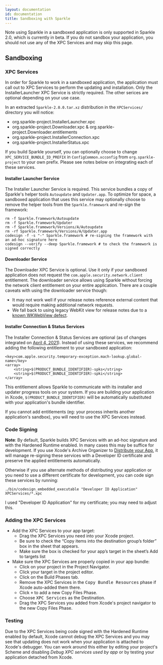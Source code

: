 ```yaml
---
layout: documentation
id: documentation
title: Sandboxing with Sparkle
---
```


Note using Sparkle in a sandboxed application is only supported in Sparkle 2.0, which is currently in beta. If you do not sandbox your application, you should not use any of the XPC Services and may skip this page.

## Sandboxing

### XPC Services

In order for Sparkle to work in a sandboxed application, the application must call out to XPC Services to perform the updating and installation. Only the InstallerLauncher XPC Service is strictly required. The other serices are optional depending on your use case.

In an extracted `Sparkle-2.0.0.tar.xz` distribution in the `XPCServices/` directory you will notice:

* org.sparkle-project.InstallerLauncher.xpc
* org.sparkle-project.Downloader.xpc & org.sparkle-project.Downloader.entitlements
* org.sparkle-project.InstallerConnection.xpc
* org.sparkle-project.InstallerStatus.xpc

If you build Sparkle yourself, you can optionally choose to change `XPC_SERVICE_BUNDLE_ID_PREFIX` in `ConfigCommon.xcconfig` from `org.sparkle-project` to your own prefix. Please see notes below on integrating each of these services.

#### Installer Launcher Service

The Installer Launcher Service is required. This service bundles a copy of Sparkle's helper tools `Autoupdate` and `Updater.app`. To optimize for space, a sandboxed application that uses this service may optionally choose to remove the helper tools from the `Sparkle.framework` and re-sign the framework:

```
rm -f Sparkle.framework/Autoupdate
rm -f Sparkle.framework/Updater
rm -f Sparkle.framework/Versions/A/Autoupdate
rm -rf Sparkle.framework/Versions/A/Updater.app
codesign -f -s "-" Sparkle.framework # re-signing the framework with an ad-hoc signature here
codesign --verify --deep Sparkle.framework # to check the framework is signed correctly
```

#### Downloader Service

The Downloader XPC Service is optional. Use it only if your sandboxed application does not request the `com.apple.security.network.client` entitlement. The downloader service allows using Sparkle without forcing the network client entitlement on your entire application. There are a couple caveats with using the downloader service though:

* It may not work well if your release notes reference external content that would require making additional network requests.
* We fall back to using legacy WebKit view for release notes due to a [known WKWebView defect](https://github.com/feedback-assistant/reports/issues/1).

#### Installer Connection & Status Services

The Installer Connection & Status Services are optional (as of changes integrated on [April 4, 2021](https://github.com/sparkle-project/Sparkle/pull/1812)). Instead of using these services, we recommend adding the following entitlement to your sandboxed application:

```
<key>com.apple.security.temporary-exception.mach-lookup.global-name</key>
<array>
    <string>$(PRODUCT_BUNDLE_IDENTIFIER)-spks</string>
    <string>$(PRODUCT_BUNDLE_IDENTIFIER)-spki</string>
</array>
```

This entitlement allows Sparkle to communicate with its installer and updater progress tools on your system. If you are building your application in Xcode, `$(PRODUCT_BUNDLE_IDENTIFIER)` will be automatically substituted with your application's bundle identifier.

If you cannot add entitlements (eg: your process inherits another application's sandbox), you will need to use the XPC Services instead.

### Code Signing

**Note**: By default, Sparkle builds XPC Services with an ad-hoc signature and with the Hardened Runtime enabled. In many cases this may be suffice for development. If you use Xcode's Archive Organizer to [Distribute your App](/documentation#4-distributing-your-app), it will manage re-signing these services with a Developer ID certificate and preserve the applied entitlements automatically.

Otherwise if you use alternate methods of distributing your application or you need to use a different certificate for development, you can code sign these services by running:

```
./bin/codesign_embedded_executable "Developer ID Application" XPCServices/*.xpc
```

I used "Developer ID Application" for my certificate; you may need to adjust this.

### Adding the XPC Services

* Add the XPC Services to your app target:
  * Drag the XPC Services you need into your Xcode project.
  * Be sure to check the “Copy items into the destination group’s folder” box in the sheet that appears.
  * Make sure the box is checked for your app’s target in the sheet’s Add to targets list
* Make sure the XPC Services are properly copied in your app bundle:
  * Click on your project in the Project Navigator.
  * Click your target in the project editor.
  * Click on the Build Phases tab.
  * Remove the XPC Services in the <samp>Copy Bundle Resources</samp> phase if Xcode auto-added them there.
  * Click <samp>+</samp> to add a new Copy Files Phase.
  * Choose <samp>XPC Services</samp> as the Destination.
  * Drag the XPC Services you added from Xcode's project navigator to the new Copy Files Phase.

### Testing

Due to the XPC Services being code signed with the Hardened Runtime enabled by default, Xcode cannot debug the XPC Services and you may see that updating does not work when your application is attached to Xcode's debugger. You can work around this either by editing your project's Scheme and disabling *Debug XPC services used by app* or by testing your application detached from Xcode.
